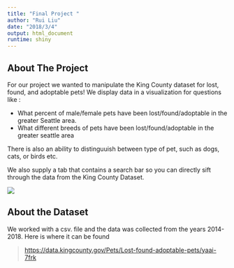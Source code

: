 ```yaml
---
title: "Final Project "
author: "Rui Liu"
date: "2018/3/4"
output: html_document
runtime: shiny
---
```

## About The Project

For our project we wanted to manipulate the King County dataset for lost, found, and adoptable pets! We display data in a visualization for questions like : 

  * What percent of male/female pets have been lost/found/adoptable in the greater Seattle area.
  * What different breeds of pets have been lost/found/adoptable in the greater seattle area

There is also an ability to distinguuish between type of pet, such as dogs, cats, or birds etc.
  
We also supply a tab that contains a search bar so you can directly sift through the data from the King County Dataset.
  
![](https://images.petsbest.com/marketing/blog/puppy-kitten-common-health-issues.jpg)  


## About the Dataset

We worked with a csv. file and the data was collected from the years 2014-2018. Here is where it can be found   
> <https://data.kingcounty.gov/Pets/Lost-found-adoptable-pets/yaai-7frk>



